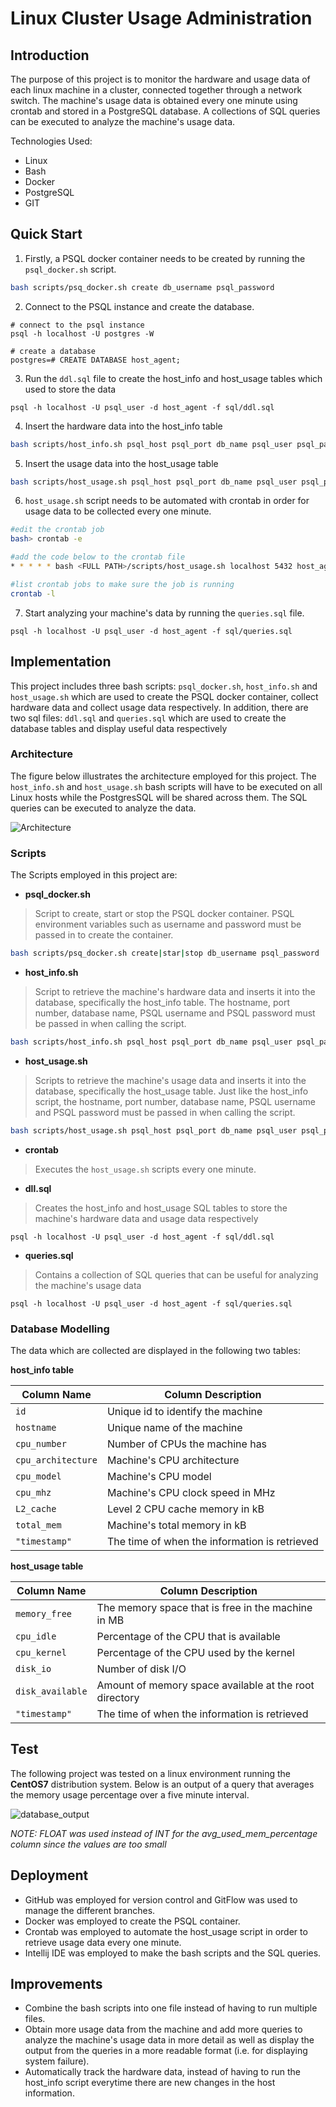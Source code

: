 # Linux Cluster Usage Administration

## Introduction
The purpose of this project is to monitor the hardware and usage data of each linux
machine in a cluster, connected together through a network switch. 
The machine's usage data is obtained every one minute using crontab and
stored in a PostgreSQL database. A collections of SQL queries can be executed to analyze the 
machine's usage data.

Technologies Used:
* Linux
* Bash
* Docker
* PostgreSQL
* GIT


## Quick Start
1. Firstly, a PSQL docker container needs to be created by running the `psql_docker.sh` script.
```bash
bash scripts/psq_docker.sh create db_username psql_password
```

2. Connect to the PSQL instance and create the database. 
```
# connect to the psql instance
psql -h localhost -U postgres -W

# create a database
postgres=# CREATE DATABASE host_agent;
```

3. Run the `ddl.sql` file to create the host_info and host_usage tables which used to store the data
```
psql -h localhost -U psql_user -d host_agent -f sql/ddl.sql
```

4. Insert the hardware data into the host_info table
```bash
bash scripts/host_info.sh psql_host psql_port db_name psql_user psql_password
```

5. Insert the usage data into the host_usage table
```bash
bash scripts/host_usage.sh psql_host psql_port db_name psql_user psql_password
```

6. `host_usage.sh` script needs to be automated with crontab in order for usage data to be collected every one minute.
``` bash
#edit the crontab job
bash> crontab -e

#add the code below to the crontab file
* * * * * bash <FULL PATH>/scripts/host_usage.sh localhost 5432 host_agent postgres password > /tmp/host_usage.log

#list crontab jobs to make sure the job is running
crontab -l
```

7. Start analyzing your machine's data by running the `queries.sql` file.
```
psql -h localhost -U psql_user -d host_agent -f sql/queries.sql
```

## Implementation
This project includes three bash scripts: `psql_docker.sh`, `host_info.sh` and
`host_usage.sh` which are used to create the PSQL docker container, collect hardware
data and collect usage data respectively. In addition, there are two sql files: `ddl.sql`
and `queries.sql` which are used to create the database tables and display useful data
respectively

### Architecture
The figure below illustrates the architecture employed for this project. The `host_info.sh` and
`host_usage.sh` bash scripts will have to be executed on all Linux hosts while the PostgresSQL
will be shared across them. The SQL queries can be executed to analyze the data.

![Architecture](assets/Architecture.jpg)

### Scripts
The Scripts employed in this project are:

* **psql_docker.sh**
> Script to create, start or stop the PSQL docker container. PSQL environment variables such
> as username and password must be passed in to create the container.
```bash
bash scripts/psq_docker.sh create|star|stop db_username psql_password
```

* **host_info.sh**
> Script to retrieve the machine's hardware data and inserts it into the database, specifically
> the host_info table. The hostname, port number, database name, PSQL username and PSQL password
> must be passed in when calling the script.
```bash
bash scripts/host_info.sh psql_host psql_port db_name psql_user psql_password
```
* **host_usage.sh**
> Scripts to retrieve the machine's usage data and inserts it into the database, specifically
> the host_usage table. Just like the host_info script, the hostname, port number, database name,
> PSQL username and PSQL password must be passed in when calling the script.
```bash
bash scripts/host_usage.sh psql_host psql_port db_name psql_user psql_password
```

* **crontab**
> Executes the `host_usage.sh` scripts every one minute. 

* **dll.sql**
> Creates the host_info and host_usage SQL tables to store the machine's hardware data and 
> usage data respectively
```
psql -h localhost -U psql_user -d host_agent -f sql/ddl.sql
```

* **queries.sql**
> Contains a collection of SQL queries that can be useful for analyzing the machine's usage
> data
```
psql -h localhost -U psql_user -d host_agent -f sql/queries.sql
```

### Database Modelling
The data which are collected are displayed in the following two tables:


**host_info table**

|**Column Name** | **Column Description**|
|------------ | -------------|
|`id` | Unique id to identify the machine |
|`hostname` | Unique name of the machine|
|`cpu_number` | Number of CPUs the machine has|
|`cpu_architecture` | Machine's CPU architecture|
|`cpu_model` | Machine's CPU model|
|`cpu_mhz` | Machine's CPU clock speed in MHz|
|`L2_cache` | Level 2 CPU cache memory in kB|
|`total_mem` | Machine's total memory in kB|
|`"timestamp"` | The time of when the information is retrieved|

**host_usage table**

|**Column Name** | **Column Description**|
|------------ | -------------|
|`memory_free` | The memory space that is free in the machine in MB |
|`cpu_idle` | Percentage of the CPU that is available|
|`cpu_kernel` | Percentage of the CPU used by the kernel|
|`disk_io` | Number of disk I/O|
|`disk_available` | Amount of memory space available at the root directory|
|`"timestamp"` | The time of when the information is retrieved|

## Test
The following project was tested on a linux environment running the **CentOS7** distribution system. Below is an output of a query
that averages the memory usage percentage over a five minute interval.

![database_output](assets/database_output.JPG)

*NOTE: FLOAT was used instead of INT for the avg_used_mem_percentage column since the values are too small*

## Deployment
* GitHub was employed for version control and GitFlow was used to manage the different branches.
* Docker was employed to create the PSQL container.
* Crontab was employed to automate the host_usage script in order to retrieve usage data every one minute.
* Intellij IDE was employed to make the bash scripts and the SQL queries.

## Improvements
* Combine the bash scripts into one file instead of having to run multiple files.
* Obtain more usage data from the machine and add more queries to analyze the machine's usage data in more detail as well as 
display the output from the queries in a more readable format (i.e. for displaying system failure).
* Automatically track the hardware data, instead of having to run the host_info script everytime there are new 
changes in the host information.
